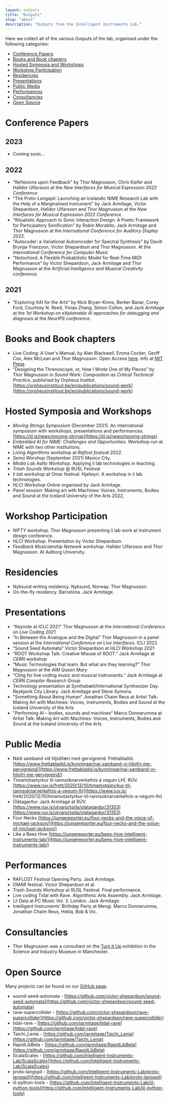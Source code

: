 ```yaml
---
layout: outputs
title: "Outputs"
slug: "about"
description: "Outputs from the Intelligent Instruments Lab."
---
```


Here we collect all of the various Outputs of the lab, organised under the following categories:

- [Conference Papers](#conference-papers)
- [Books and Book chapters](#books-and-book-chapters)
- [Hosted Symposia and Workshops](#hosted-symposia-and-workshops)
- [Workshop Participation](#workshop-participation)
- [Residencies](#residencies)
- [Presentations](#presentations)
- [Public Media](#public-media)
- [Performances](#performances)
- [Consultancies](#consultancies)
- [Open Source](#open-source)

# Conference Papers

## 2023 <!-- omit in toc -->
- Coming soon...

## 2022 <!-- omit in toc -->
- "Reflexions upon Feedback" by Thor Magnusson, Chris Kiefer and Halldor Ulfarsson at the *New Interfaces for Musical Expression 2022 Conference*.
- "The Proto-Langspil: Launching an Icelandic NIME Research Lab with the Help of a Marginalised Instrument" by Jack Armitage, Victor Shepardson, Halldor Ulfarsson and Thor Magnusson at the *New Interfaces for Musical Expression 2022 Conference*.
- "Ritualistic Approach to Sonic Interaction Design: A Poetic Framework for Participatory Sonification" by Robin Morabito, Jack Armitage and Thor Magnusson at the *International Conference for Auditory Display 2022.*
- "Autocoder: a Variational Autoencoder for Spectral Synthesis" by Davíð Brynjar Franzson, Victor Shepardson and Thor Magnusson. At the *International Conference for Computer Music*
- "Notochord: A Flexible Probabilistic Model for Real-Time MIDI Performance" by Victor Shepardson, Jack Armitage and Thor Magnusson at the *Artificial Intelligence and Musical Creativity conference.*

## 2021 <!-- omit in toc -->
- “Exploring XAI for the Arts” by Nick Bryan-Kinns, Berker Banar, Corey Ford, Courtney N. Reed, Yixiao Zhang, Simon Colton, and Jack Armitage at the *1st Workshop on eXplainable AI approaches for debugging and diagnosis* at the *NeurIPS conference*.

# Books and Book chapters
- Live Coding: A User's Manual, by Alan Blackwell, Emma Cocker, Geoff Cox, Alex McLean and Thor Magnusson. Open Access [here](https://livecodingbook.toplap.org). Info at [MIT Press](https://mitpress.mit.edu/books/live-coding)
- “Designing the Threnoscope, or, How I Wrote One of My Pieces” by Thor Magnusson in *Sound Work: Composition as Critical Technical Practice*, published by Orpheus Institut. [https://orpheusinstituut.be/en/publications/sound-work](https://orpheusinstituut.be/en/publications/sound-work)

# Hosted Symposia and Workshops
- *Moving Strings Symposium* (December 2021). An international symposium with workshops, presentations and performances. [https://iil.is/news/moving-strings](https://iil.is/news/moving-strings)
- *Embedded AI for NIME: Challenges and Opportunities*. Workshop run at NIME with two other institutions.
- *Living Algorithms* workshop at *Raflost festival 2022.*
- *Sema Worshop* (September 2021) Mexico City.
- *Media Lab Aalto Workshop*. Applying ii lab technologies in teaching.
- *Trash Sounds Workshop* @ RUSL Festival
- *Ii lab workshop* at Omar festival. Hjalteyri. A workshop in ii lab technologies.
- *HLCI Workshop* Online organised by Jack Armitage.
- *Panel session:* Making art with Machines: Voices, Instruments, Bodies and Sound at the Iceland University of the Arts 2022,

# Workshop Participation
- *NIFTY workshop*. Thor Magnusson presenting ii lab work at instrument design conference.
- *HLCI Workshop*. Presentation by Victor Shepardson.
- *Feedback Musicianship Network workshop.* Halldor Ulfarsson and Thor Magnusson. At Aalborg University.

# Residencies
- Nyksund writing residency. Nyksund, Norway. Thor Magnusson.
- On-the-fly residency. Barcelona. Jack Armitage.

# Presentations
- “Keynote at ICLC 2021” Thor Magnusson at the *International Conference on Live Coding 2021*
- “In Between the Analogue and the Digital” Thor Magnusson in a panel session at the *International Conference on Live Interfaces*. ICLI 2022.
- “Sound Seed Automata” Victor Shepardson at *HLCI Workshop 2021*
- “ROOT Workshop Talk: Creative Misuse of ROOT.” Jack Armitage at *CERN workshop*
- “Music Technologies that learn. But what are they learning?” Thor Magnusson at the *AIM Queen Mary*
- “Cling for live coding music and musical instruments.” Jack Armitage at *CERN Compiler Research Group*
- Technology presentation at Synthabæli/International Synthesizer Day. Reykjavik City Library. Jack Armitage and Steve Symons.
- "Something About Being Human“ Jonathan Chaim Reus at Artist Talk: Making Art with Machines: Voices, Instruments, Bodies and Sound at the Iceland University of the Arts
- "Performing AI – bodies, sounds and machines“ Marco Donnarumma at Artist Talk: Making Art with Machines: Voices, Instruments, Bodies and Sound at the Iceland University of the Arts

# Public Media
- Náið samband við hljóðfæri með gervigreind. Fréttablaðið. [https://www.frettabladid.is/kynningar/nai-samband-vi-hljofri-me-gervigreind/](https://www.frettabladid.is/kynningar/nai-samband-vi-hljofri-me-gervigreind/)
- Tímamótastyrkur til rannsóknarverkefnis á vegum LHÍ. RÚV. [https://www.ruv.is/frett/2020/12/10/timamotastyrkur-til-rannsoknarverkefnis-a-vegum-lhi](https://www.ruv.is/
frett/2020/12/10/timamotastyrkur-til-rannsoknarverkefnis-a-vegum-lhi)
- Ólátagarður. Jack Armitage at RÚV. [https://www.ruv.is/utvarp/spila/olatagardur/31353](https://www.ruv.is/utvarp/spila/olatagardur/31353)
- Four Necks [https://jungereporter.eu/four-necks-and-the-voice-of-michael-jackson/](https://jungereporter.eu/four-necks-and-the-voice-of-michael-jackson/)
- Like a Bees Hive [https://jungereporter.eu/bees-hive-intelligent-instruments-lab/](https://jungereporter.eu/bees-hive-intelligent-instruments-lab/)

# Performances
- RAFLOST Festival Opening Party. Jack Armitage.
- OMAR festival. Victor Shepardson et al.
- Trash Sounds Workshop at RUSL Festival. Final performance.
- Live coding Tidal with Rave. Algorithmic Arts Assembly. Jack Armitage.
- Lil Data at PC Music Vol. 3. London. Jack Armitage.
- Intelligent Instruments’ Birthday Party at Mengi. Marco Donnarumma, Jonathan Chaim Reus, Hekla, Bob & Vic.

# Consultancies
- Thor Magnusson was a consultant on the [Turn it Up](https://www.scienceandindustrymuseum.org.uk/whats-on/turn-it-up) exhibition in the Science and Industry Museum in Manchester.

# Open Source
Many projects can be found on our [GitHub page](https://github.com/Intelligent-Instruments-Lab/).
- sound-seed-automata - [https://github.com/victor-shepardson/sound-seed-automata](https://github.com/victor-shepardson/sound-seed-automata)
- rave-supercollider - [https://github.com/victor-shepardson/rave-supercollider](https://github.com/victor-shepardson/rave-supercollider)
- tidal-rave - [https://github.com/jarmitage/tidal-rave](https://github.com/jarmitage/tidal-rave)
- Taichi_Lenia - [https://github.com/jarmitage/Taichi_Lenia](https://github.com/jarmitage/Taichi_Lenia)
- RapidLibBela - [https://github.com/jarmitage/RapidLibBela](https://github.com/jarmitage/RapidLibBela)
- ScalaScales - [https://github.com/Intelligent-Instruments-Lab/ScalaScales](https://github.com/Intelligent-Instruments-Lab/ScalaScales)
- proto-langspil - [https://github.com/Intelligent-Instruments-Lab/proto-langspil](https://github.com/Intelligent-Instruments-Lab/proto-langspil)
- iil-python-tools - [https://github.com/Intelligent-Instruments-Lab/iil-python-tools](https://github.com/Intelligent-Instruments-Lab/iil-python-tools)

